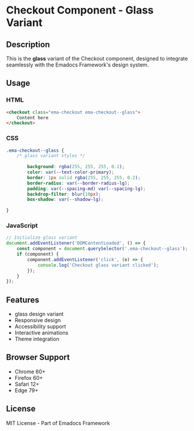 # Checkout Component - Glass Variant

## Description
This is the **glass** variant of the Checkout component, designed to integrate seamlessly with the Emadocs Framework's design system.

## Usage

### HTML
```html
<checkout class="ema-checkout ema-checkout--glass">
    Content here
</checkout>
```

### CSS
```css
.ema-checkout--glass {
    /* glass variant styles */
    
        background: rgba(255, 255, 255, 0.1);
        color: var(--text-color-primary);
        border: 1px solid rgba(255, 255, 255, 0.2);
        border-radius: var(--border-radius-lg);
        padding: var(--spacing-md) var(--spacing-lg);
        backdrop-filter: blur(10px);
        box-shadow: var(--shadow-lg);
    
}
```

### JavaScript
```javascript
// Initialize glass variant
document.addEventListener('DOMContentLoaded', () => {
    const component = document.querySelector('.ema-checkout--glass');
    if (component) {
        component.addEventListener('click', (e) => {
            console.log('Checkout glass variant clicked');
        });
    }
});
```

## Features
- glass design variant
- Responsive design
- Accessibility support
- Interactive animations
- Theme integration

## Browser Support
- Chrome 60+
- Firefox 60+
- Safari 12+
- Edge 79+

## License
MIT License - Part of Emadocs Framework
